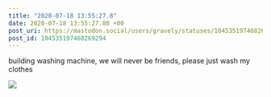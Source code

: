```yaml
---
title: "2020-07-18 13:55:27.8"
date: 2020-07-18 13:55:27.80 +00
post_uri: https://mastodon.social/users/gravely/statuses/104535197468269294
post_id: 104535197468269294
---
```

building washing machine, we will never be friends, please just wash my clothes


![](/images/104535197434408485.jpg)

